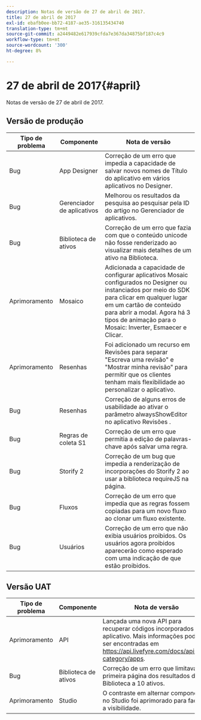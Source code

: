 ```yaml
---
description: Notas de versão de 27 de abril de 2017.
title: 27 de abril de 2017
exl-id: ebafb0ee-bb72-4187-ae35-316135434740
translation-type: tm+mt
source-git-commit: a2449482e617939cfda7e367da34875bf187c4c9
workflow-type: tm+mt
source-wordcount: '300'
ht-degree: 8%

---
```


# 27 de abril de 2017{#april}

Notas de versão de 27 de abril de 2017.

## Versão de produção

| **Tipo de problema** | **Componente** | **Nota de versão** |
|---|---|---|
| Bug | App Designer | Correção de um erro que impedia a capacidade de salvar novos nomes de Título do aplicativo em vários aplicativos no Designer. |
| Bug | Gerenciador de aplicativos | Melhorou os resultados da pesquisa ao pesquisar pela ID do artigo no Gerenciador de aplicativos. |
| Bug | Biblioteca de ativos | Correção de um erro que fazia com que o conteúdo unicode não fosse renderizado ao visualizar mais detalhes de um ativo na Biblioteca. |
| Aprimoramento | Mosaico | Adicionada a capacidade de configurar aplicativos Mosaic configurados no Designer ou instanciados por meio do SDK para clicar em qualquer lugar em um cartão de conteúdo para abrir a modal. Agora há 3 tipos de animação para o Mosaic: Inverter, Esmaecer e Clicar. |
| Aprimoramento | Resenhas | Foi adicionado um recurso em Revisões para separar &quot;Escreva uma revisão&quot; e &quot;Mostrar minha revisão&quot; para permitir que os clientes tenham mais flexibilidade ao personalizar o aplicativo. |
| Bug | Resenhas | Correção de alguns erros de usabilidade ao ativar o parâmetro alwaysShowEditor no aplicativo Revisões . |
| Bug | Regras de coleta S1 | Correção de um erro que permitia a edição de palavras-chave após salvar uma regra. |
| Bug | Storify 2 | Correção de um bug que impedia a renderização de incorporações do Storify 2 ao usar a biblioteca requireJS na página. |
| Bug | Fluxos | Correção de um erro que impedia que as regras fossem copiadas para um novo fluxo ao clonar um fluxo existente. |
| Bug | Usuários | Correção de um erro que não exibia usuários proibidos. Os usuários agora proibidos aparecerão como esperado com uma indicação de que estão proibidos. |

## Versão UAT

| **Tipo de problema** | **Componente** | **Nota de versão** |
|---|---|---|
| Aprimoramento | API | Lançada uma nova API para recuperar códigos incorporados do aplicativo. Mais informações podem ser encontradas em https://api.livefyre.com/docs/apis/by-category/apps. |
| Bug | Biblioteca de ativos | Correção de um erro que limitava a primeira página dos resultados da Biblioteca a 10 ativos. |
| Aprimoramento | Studio | O contraste em alternar componentes no Studio foi aprimorado para facilitar a visibilidade. |
